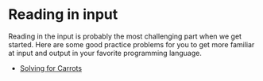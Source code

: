 Reading in input
================
Reading in the input is probably the most challenging part when we get started.
Here are some good practice problems for you to get more familiar at input and
output in your favorite programming language.

- [Solving for Carrots](https://open.kattis.com/problems/carrots)

